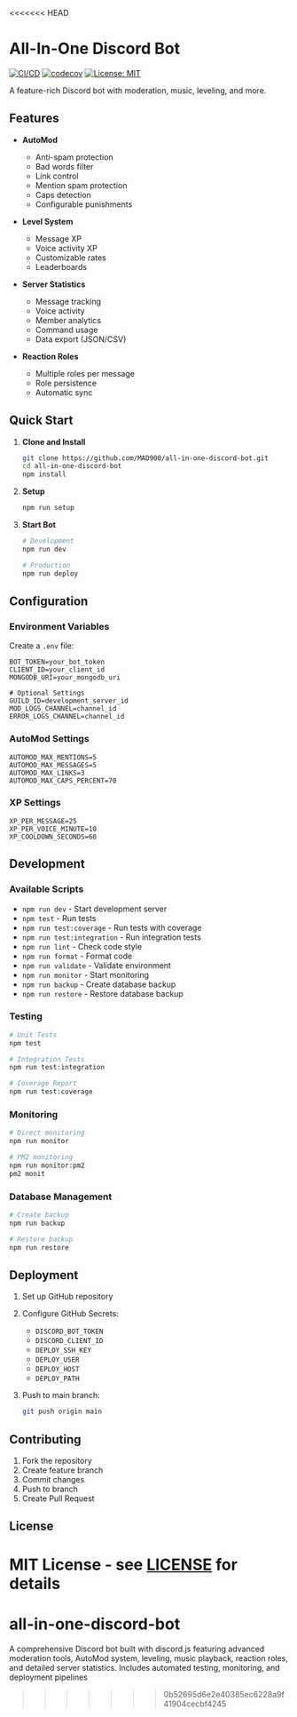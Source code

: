 <<<<<<< HEAD
# All-In-One Discord Bot

[![CI/CD](https://github.com/MAD900/all-in-one-discord-bot/actions/workflows/ci.yml/badge.svg)](https://github.com/MAD900/all-in-one-discord-bot/actions/workflows/ci.yml)
[![codecov](https://codecov.io/gh/MAD900/all-in-one-discord-bot/branch/main/graph/badge.svg)](https://codecov.io/gh/MAD900/all-in-one-discord-bot)
[![License: MIT](https://img.shields.io/badge/License-MIT-yellow.svg)](https://opensource.org/licenses/MIT)

A feature-rich Discord bot with moderation, music, leveling, and more.

## Features

- **AutoMod**
  - Anti-spam protection
  - Bad words filter
  - Link control
  - Mention spam protection
  - Caps detection
  - Configurable punishments

- **Level System**
  - Message XP
  - Voice activity XP
  - Customizable rates
  - Leaderboards

- **Server Statistics**
  - Message tracking
  - Voice activity
  - Member analytics
  - Command usage
  - Data export (JSON/CSV)

- **Reaction Roles**
  - Multiple roles per message
  - Role persistence
  - Automatic sync

## Quick Start

1. **Clone and Install**
   ```bash
   git clone https://github.com/MAD900/all-in-one-discord-bot.git
   cd all-in-one-discord-bot
   npm install
   ```

2. **Setup**
   ```bash
   npm run setup
   ```

3. **Start Bot**
   ```bash
   # Development
   npm run dev

   # Production
   npm run deploy
   ```

## Configuration

### Environment Variables

Create a `.env` file:
```env
BOT_TOKEN=your_bot_token
CLIENT_ID=your_client_id
MONGODB_URI=your_mongodb_uri

# Optional Settings
GUILD_ID=development_server_id
MOD_LOGS_CHANNEL=channel_id
ERROR_LOGS_CHANNEL=channel_id
```

### AutoMod Settings
```env
AUTOMOD_MAX_MENTIONS=5
AUTOMOD_MAX_MESSAGES=5
AUTOMOD_MAX_LINKS=3
AUTOMOD_MAX_CAPS_PERCENT=70
```

### XP Settings
```env
XP_PER_MESSAGE=25
XP_PER_VOICE_MINUTE=10
XP_COOLDOWN_SECONDS=60
```

## Development

### Available Scripts

- `npm run dev` - Start development server
- `npm test` - Run tests
- `npm run test:coverage` - Run tests with coverage
- `npm run test:integration` - Run integration tests
- `npm run lint` - Check code style
- `npm run format` - Format code
- `npm run validate` - Validate environment
- `npm run monitor` - Start monitoring
- `npm run backup` - Create database backup
- `npm run restore` - Restore database backup

### Testing

```bash
# Unit Tests
npm test

# Integration Tests
npm run test:integration

# Coverage Report
npm run test:coverage
```

### Monitoring

```bash
# Direct monitoring
npm run monitor

# PM2 monitoring
npm run monitor:pm2
pm2 monit
```

### Database Management

```bash
# Create backup
npm run backup

# Restore backup
npm run restore
```

## Deployment

1. Set up GitHub repository
2. Configure GitHub Secrets:
   - `DISCORD_BOT_TOKEN`
   - `DISCORD_CLIENT_ID`
   - `DEPLOY_SSH_KEY`
   - `DEPLOY_USER`
   - `DEPLOY_HOST`
   - `DEPLOY_PATH`

3. Push to main branch:
   ```bash
   git push origin main
   ```

## Contributing

1. Fork the repository
2. Create feature branch
3. Commit changes
4. Push to branch
5. Create Pull Request

## License

MIT License - see [LICENSE](LICENSE) for details
=======
# all-in-one-discord-bot
A comprehensive Discord bot built with discord.js featuring advanced moderation tools, AutoMod system, leveling, music playback, reaction roles, and detailed server statistics. Includes automated testing, monitoring, and deployment pipelines
>>>>>>> 0b52695d6e2e40385ec6228a9f41904cecbf4245

